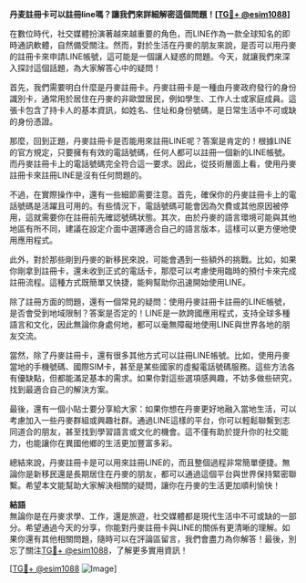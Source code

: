 **丹麦註冊卡可以註冊line嗎？讓我們來詳細解密這個問題！[[TG💪+ @esim1088](https://t.me/s/esim1088)]**

在數位時代，社交媒體扮演著越來越重要的角色，而LINE作為一款全球知名的即時通訊軟體，自然備受關注。然而，對於生活在丹麥的朋友來說，是否可以用丹麥的註冊卡來申請LINE帳號，這可能是一個讓人疑惑的問題。今天，就讓我們來深入探討這個話題，為大家解答心中的疑問！

首先，我們需要明白什麼是丹麥註冊卡。丹麥註冊卡是一種由丹麥政府發行的身份識別卡，通常用於居住在丹麥的非歐盟居民，例如學生、工作人士或家庭成員。這張卡包含了持卡人的基本資訊，如姓名、住址和身份號碼，是日常生活中不可或缺的身份憑證。

那麼，回到正題，丹麥註冊卡是否能用來註冊LINE呢？答案是肯定的！根據LINE的官方規定，只要擁有有效的電話號碼，任何人都可以註冊一個新的LINE帳號。而丹麥註冊卡上的電話號碼完全符合這一要求。因此，從技術層面上看，使用丹麥註冊卡來註冊LINE是沒有任何問題的。

不過，在實際操作中，還有一些細節需要注意。首先，確保你的丹麥註冊卡上的電話號碼是活躍且可用的。有些情況下，電話號碼可能會因為欠費或其他原因被停用，這就需要你在註冊前先確認號碼狀態。其次，由於丹麥的語言環境可能與其他地區有所不同，建議在設定介面中選擇適合自己的語言版本，這樣可以更方便地使用應用程式。

此外，對於那些剛到丹麥的新移民來說，可能會遇到一些額外的挑戰。比如，如果你剛拿到註冊卡，還未收到正式的電話卡，那麼可以考慮使用臨時的預付卡來完成註冊流程。這種方式既簡單又快捷，能夠幫助你迅速開始使用LINE。

除了註冊方面的問題，還有一個常見的疑問：使用丹麥註冊卡註冊的LINE帳號，是否會受到地域限制？答案是否定的！LINE是一款跨國應用程式，支持全球多種語言和文化，因此無論你身處何地，都可以毫無障礙地使用LINE與世界各地的朋友交流。

當然，除了丹麥註冊卡，還有很多其他方式可以註冊LINE帳號。比如，使用丹麥當地的手機號碼、國際SIM卡，甚至是某些國家的虛擬電話號碼服務。這些方法各有優缺點，但都能滿足基本的需求。如果你對這些選項感興趣，不妨多做些研究，找到最適合自己的解決方案。

最後，還有一個小貼士要分享給大家：如果你想在丹麥更好地融入當地生活，可以考慮加入一些丹麥群組或興趣社群。通過LINE這樣的平台，你可以輕鬆聯繫到志同道合的朋友，甚至找到學習語言或文化的機會。這不僅有助於提升你的社交能力，也能讓你在異國他鄉的生活更加豐富多彩。

總結來說，丹麥註冊卡是可以用來註冊LINE的，而且整個過程非常簡單便捷。無論你是新移民還是長期居住在丹麥的朋友，都可以通過這個平台與世界保持緊密聯繫。希望本文能幫助大家解決相關的疑問，讓你在丹麥的生活更加順利愉快！

**結語**  
無論你是在丹麥求學、工作，還是旅遊，社交媒體都是現代生活中不可或缺的一部分。希望通過今天的分享，你能對丹麥註冊卡與LINE的關係有更清晰的理解。如果你還有其他相關問題，隨時可以在評論區留言，我們會盡力為你解答！最後，別忘了關注[TG💪+ @esim1088](https://t.me/s/esim1088)，了解更多實用資訊！

[[TG💪+ @esim1088](https://t.me/s/esim1088) ![Image](https://i.postimg.cc/4NQfJmqS/Snipaste-2025-05-13-00-14-12.png)]